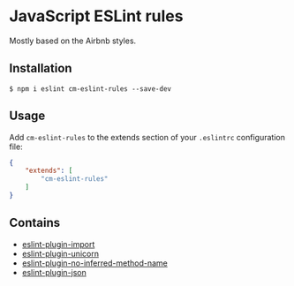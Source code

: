 # JavaScript ESLint rules

Mostly based on the Airbnb styles.

## Installation

```
$ npm i eslint cm-eslint-rules --save-dev
```

## Usage

Add `cm-eslint-rules` to the extends section of your `.eslintrc` configuration file:

```json
{
    "extends": [
        "cm-eslint-rules"
    ]
}
```

## Contains

- [eslint-plugin-import](https://github.com/benmosher/eslint-plugin-import)
- [eslint-plugin-unicorn](https://github.com/sindresorhus/eslint-plugin-unicorn)
- [eslint-plugin-no-inferred-method-name](https://github.com/johnstonbl01/eslint-no-inferred-method-name)
- [eslint-plugin-json](https://github.com/azeemba/eslint-plugin-json)
